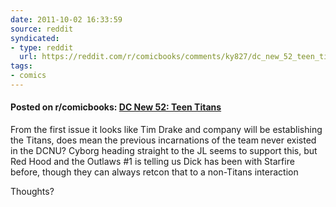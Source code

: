 ```yaml
---
date: 2011-10-02 16:33:59
source: reddit
syndicated:
- type: reddit
  url: https://reddit.com/r/comicbooks/comments/ky827/dc_new_52_teen_titans/
tags:
- comics
---
```


#### Posted on r/comicbooks: [DC New 52: Teen Titans](https://reddit.com/r/comicbooks/comments/ky827/dc_new_52_teen_titans/)

From the first issue it looks like Tim Drake and company will be establishing the Titans, does mean the previous incarnations of the team never existed in the DCNU? Cyborg heading straight to the JL seems to support this, but Red Hood and the Outlaws #1 is telling us Dick has been with Starfire before, though they can always retcon that to a non-Titans interaction

Thoughts?